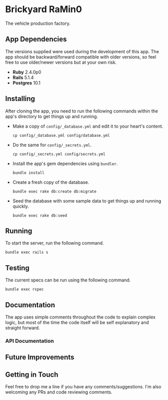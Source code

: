 # Brickyard RaMin0

The vehicle production factory.

## App Dependencies
The versions supplied were used during the development of this app. The app should be backward/forward compatible with older versions, so feel free to use older/newer versions but at your own risk.

* **Ruby** 2.4.0p0
* **Rails** 5.1.4
* **Postgres** 10.1

## Installing
After cloning the app, you need to run the following commands within the app's directory to get things up and running.

* Make a copy of `config/_database.yml` and edit it to your heart's content.

    `cp config/_database.yml config/database.yml`

* Do the same for `config/_secrets.yml`.

    `cp config/_secrets.yml config/secrets.yml`

* Install the app's gem dependencies using `bundler`.

    `bundle install`

* Create a fresh copy of the database.

    `bundle exec rake db:create db:migrate`

* Seed the database with some sample data to get things up and running quickly.

    `bundle exec rake db:seed`

## Running

To start the server, run the following command.

  `bundle exec rails s`

## Testing

The current specs can be run using the following command.

  `bundle exec rspec`

## Documentation

The app uses simple comments throughout the code to explain complex logic, but most of the time the code itself will be self explanatory and straight forward.

### API Documentation<a name="doc-api"></a>

## Future Improvements

## Getting in Touch

Feel free to drop me a line if you have any comments/suggestions. I'm also welcoming any PRs and code reviewing comments.
